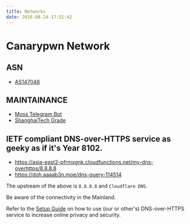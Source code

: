 ```yaml
---
title: Networks
date: 2016-08-24 17:51:42
---
```


# Canarypwn Network

## ASN
- [AS147048](https://bgp.he.net/AS147048)

## MAINTAINANCE
- [Moss Telegram Bot](https://t.me/stanford_moss_cn_bot) 
- [ShanghaiTech Grade](https://grade.aaaab3n.moe)

## IETF compliant DNS-over-HTTPS service as geeky as if it's Year 8102.

- https://asia-east2-pfrmxgnk.cloudfunctions.net/my-dns-overhttps/8.8.8.8
- https://doh.aaaab3n.moe/dns-query-114514

The upstream of the above is `8.8.8.8` and `Cloudflare DNS`.

Be aware of the connectivity in the Mainland.

Refer to the [Setup Guide](https://dns-over-https.com/setup/) on how to use (our or other's) DNS-over-HTTPS service to increase online privacy and security.